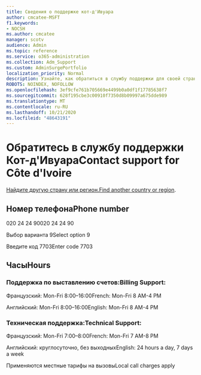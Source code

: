```yaml
---
title: Сведения о поддержке кот-д'Ивуара
author: cmcatee-MSFT
f1.keywords:
- NOCSH
ms.author: cmcatee
manager: scotv
audience: Admin
ms.topic: reference
ms.service: o365-administration
ms.collection: Adm_Support
ms.custom: AdminSurgePortfolio
localization_priority: Normal
description: Узнайте, как обратиться в службу поддержки для своей страны или региона.
ROBOTS: NOINDEX, NOFOLLOW
ms.openlocfilehash: 3ef9cfe761b705669e4499b0a0df1f17785638f7
ms.sourcegitcommit: 628f195cbe3c00910f7350d8b09997a675dde989
ms.translationtype: MT
ms.contentlocale: ru-RU
ms.lasthandoff: 10/21/2020
ms.locfileid: "48643191"
---
```

# <a name="contact-support-for-cte-divoire"></a><span data-ttu-id="8b900-103">Обратитесь в службу поддержки Кот-д'Ивуара</span><span class="sxs-lookup"><span data-stu-id="8b900-103">Contact support for Côte d'Ivoire</span></span>

<span data-ttu-id="8b900-104">[Найдите другую страну или регион.](../contact-support-for-business-products.md)</span><span class="sxs-lookup"><span data-stu-id="8b900-104">[Find another country or region](../contact-support-for-business-products.md).</span></span>

## <a name="phone-number"></a><span data-ttu-id="8b900-105">Номер телефона</span><span class="sxs-lookup"><span data-stu-id="8b900-105">Phone number</span></span>
<span data-ttu-id="8b900-106">020 24 24 90</span><span class="sxs-lookup"><span data-stu-id="8b900-106">020 24 24 90</span></span>

<span data-ttu-id="8b900-107">Выбор варианта 9</span><span class="sxs-lookup"><span data-stu-id="8b900-107">Select option 9</span></span>

<span data-ttu-id="8b900-108">Введите код 7703</span><span class="sxs-lookup"><span data-stu-id="8b900-108">Enter code 7703</span></span>

## <a name="hours"></a><span data-ttu-id="8b900-109">Часы</span><span class="sxs-lookup"><span data-stu-id="8b900-109">Hours</span></span>
### <a name="billing-support"></a><span data-ttu-id="8b900-110">Поддержка по выставлению счетов:</span><span class="sxs-lookup"><span data-stu-id="8b900-110">Billing Support:</span></span>

<span data-ttu-id="8b900-111">Французский: Mon-Fri 8:00–16:00</span><span class="sxs-lookup"><span data-stu-id="8b900-111">French: Mon-Fri 8 AM-4 PM</span></span>

<span data-ttu-id="8b900-112">Английский: Mon-Fri 8:00–16:00</span><span class="sxs-lookup"><span data-stu-id="8b900-112">English: Mon-Fri 8 AM-4 PM</span></span>

### <a name="technical-support"></a><span data-ttu-id="8b900-113">Техническая поддержка:</span><span class="sxs-lookup"><span data-stu-id="8b900-113">Technical Support:</span></span>

<span data-ttu-id="8b900-114">Французский: Mon-Fri 7:00–8:00</span><span class="sxs-lookup"><span data-stu-id="8b900-114">French: Mon-Fri 7 AM-8 PM</span></span>

<span data-ttu-id="8b900-115">Английский: круглосуточно, без выходных</span><span class="sxs-lookup"><span data-stu-id="8b900-115">English: 24 hours a day, 7 days a week</span></span>

<span data-ttu-id="8b900-116">Применяются местные тарифы на вызовы</span><span class="sxs-lookup"><span data-stu-id="8b900-116">Local call charges apply</span></span>
